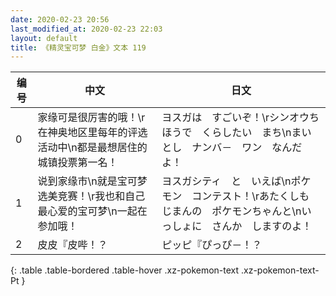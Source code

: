 ```yaml
---
date: 2020-02-23 20:56
last_modified_at: 2020-02-23 22:03
layout: default
title: 《精灵宝可梦 白金》文本 119
---
```

| 编号 | 中文 | 日文 |
| ---- | ---- | ---- |
| 0 | 家缘可是很厉害的哦！\r在神奥地区里每年的评选活动中\n都是最想居住的城镇投票第一名！ | ヨスガは　すごいぞ！\rシンオウちほうで　くらしたい　まち\nまいとし　ナンバ－　ワン　なんだよ！ |
| 1 | 说到家缘市\n就是宝可梦选美竞赛！\r我也和自己最心爱的宝可梦\n一起在参加哦！ | ヨスガシティ　と　いえば\nポケモン　コンテスト！\rあたくしも　じまんの　ポケモンちゃんと\nいっしょに　さんか　しますのよ！ |
| 2 | 皮皮『皮哔！？ | ピッピ『ぴっぴ－！？ |
{: .table .table-bordered .table-hover .xz-pokemon-text .xz-pokemon-text-Pt }